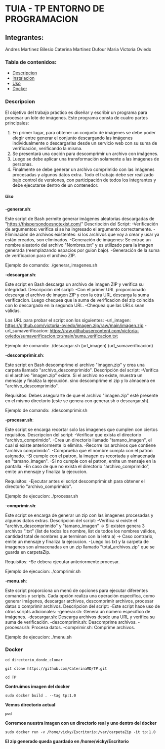 # **TUIA - TP ENTORNO DE PROGRAMACION**

## Integrantes:
Andres Martinez Bilesio
Caterina Martinez Dufour
Maria Victoria Oviedo

### Tabla de contenidos:
- [Descripcion](#Descripcion)
- [Instalacion](#Instalacion)
- [Uso](#Uso)
- [Docker](#Docker)

### Descripcion
El objetivo del trabajo práctico es diseñar y escribir un programa para 
procesar un lote de imágenes. 
Este programa consta de cuatro partes principales:
1. En primer lugar, para obtener un conjunto de imágenes se debe poder
elegir entre generar el conjunto descargando las imágenes individualmente o
descargarlas desde un servicio web con su suma de verificación, verificando
la misma.
2. Se presentará una opción para descomprimir un archivo con imágenes.
3. Luego se debe aplicar una transformación solamente a las imágenes de
personas.
4. Finalmente se debe generar un archivo comprimido con las imágenes
procesadas y algunos datos extra.
Todo el trabajo debe ser realizado bajo control de versiones, con participación
de todos los integrantes y debe ejecutarse dentro de un contenedor.

##### Uso
-**generar.sh**:

Este script de Bash permite generar imágenes aleatorias descargadas de "https://thispersondoesnotexist.com/"
Descripción del Script:
-Verificación de argumentos: verifica si se ha ingresado el argumento correctamente.
-Eliminación de archivos existentes: si los archivos que voy a crear y usar ya están creados, son eliminados.
-Generación de imágenes: Se extrae un nombre aleatorio del archivo "Nombres.txt" y es utilizado para la imagen generada (reemplazando espacios por guion bajo).
-Generación de la suma de verificacion para el archivo ZIP.

Ejemplo de comando: ./generar_imagenes.sh <cantidad>

-**descargar.sh**:

Este script en Bash descarga un archivo de imagen ZIP y verifica su integridad.
Descripción del script:
-Con el primer URL proporcionado descarga el archivo de imagen ZIP y con la otra URL descarga la suma verificacion. Luego chequea que la suma de verificacion del zip coincida con lo descargado en la segunda URL.
-Chequea que las URLs sean válidas.

Los URL para probar el script son los siguientes:
-url_imagen: https://github.com/victoria-oviedo/imagen.zip/raw/main/imagen.zip
-url_sumaverificacion: https://raw.githubusercontent.com/victoria-oviedo/sumaverificacion.txt/main/suma_verificacion.txt

Ejemplo de comando: ./descargar.sh (url_imagen) (url_sumaverificacion)

-**descomprimir.sh**:

Este script en Bash descomprime el archivo "imagen.zip" y crea una carpeta llamado "archivo_descomprimido".
Descripción del script:
-Verifica si el archivo "imagen.zip" existe. Si el archivo no existe, muestra un mensaje y finaliza la ejecución. sino descomprime el zip y lo almacena en "archivo_descomprimido".

Requisitos:
Debes asegurarte de que el archivo "imagen.zip" esté presente en el mismo directorio (este se genera con generar.sh o descargar.sh).

Ejemplo de comando:  ./descomprimir.sh

-**procesar.sh**:

Este script se encarga recortar solo las imagenes que cumplen con ciertos requisitos.
Descripcion del script:
-Verificar que exista el directorio "archivo_comprimido".
-Crea un directorio llamado "tamano_imagen", el cual si existe anteriormente lo elimina.
-Recorre los archivos que contiene "archivo comprimido".
-Comprueba que el nombre cumpla con el patron asignado.
-Si cumple con el patron, la imagen es recortada y almacenada en "tamano_imagen".
-Si no cumple con el patron, emite un mensaje en la pantalla.
-En caso de que no exista el directorio "archivo_comprimido", emite un mensaje y finaliza la ejecucion.

Requisitos:
-Ejecutar antes el script descomprimir.sh para obtener el directorio "archivo_comprimido".

Ejemplo de ejecucion: ./procesar.sh

-**comprimir.sh**:

Este script se encarga de generar un zip con las imagenes procesadas y algunos datos extras.
Descripcion del script:
-Verifica si existe el "archivo_descomprimido" y "tamano_imagen"
	-> Si existen genera 3 archivos ".txt" (list de todos los nombre, list de todos los nombres válidos, cantidad total de nombres que terminan con la letra a)
	-> Caso contrario, emite un mensaje y finaliza la ejecucion.
-Luego los txt y la carpeta de imagenes son almacenadas en un zip llamado "total_archivos.zip" que se guarda en carpetaZip.

Requisitos:
-Se debera ejecutar anteriormente procesar.

Ejemplo de ejecucion: ./comprimir.sh

-**menu.sh**:

Este script proporciona un menú de opciones para ejecutar diferentes comandos y scripts. 
Cada opción realiza una operación específica, como generar imágenes, descargar archivos, descomprimir archivos, procesar datos o comprimir archivos.
Descripcion del script:
-Este script hace uso de otros scripts adicionales:
-generar.sh: Genera un número específico de imágenes. 
-descargar.sh: Descarga archivos desde una URL y verifica su suma de verificación. 
-descomprimir.sh: Descomprime archivos. 
-procesar.sh: Procesa datos. 
-comprimir.sh: Comprime archivos.

Ejemplo de ejecucion: ./menu.sh


### Docker

	cd directorio_donde_clonar

	git clone https://github.com/CaterinaMD/TP.git

	cd TP

**Contruimos imagen del docker**

	sudo docker build . --tag tp:1.0

**Vemos directorio actual**

	pwd

**Corremos nuestra imagen con un directorio real y uno dentro del docker**

	sudo docker run -v /home/vicky/Escritorio:/var/carpetaZip -it tp:1.0

**El zip generado queda guardado en /home/vicky/Escritorio**
